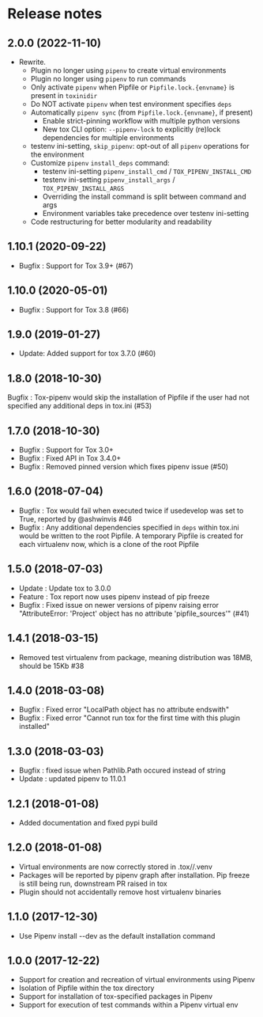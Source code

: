 # Release notes

## 2.0.0 (2022-11-10)

* Rewrite.
  * Plugin no longer using `pipenv` to create virtual environments
  * Plugin no longer using `pipenv` to run commands
  * Only activate `pipenv` when Pipfile or `Pipfile.lock.{envname}` is present in `toxinidir`
  * Do NOT activate `pipenv` when test environment specifies `deps`
  * Automatically `pipenv sync` (from `Pipfile.lock.{envname}`, if present)
    * Enable strict-pinning workflow with multiple python versions
    * New tox CLI option: `--pipenv-lock` to explicitly (re)lock dependencies for multiple environments
  * testenv ini-setting, `skip_pipenv`: opt-out of all `pipenv` operations for the environment
  * Customize `pipenv` `install_deps` command:
    * testenv ini-setting `pipenv_install_cmd` / `TOX_PIPENV_INSTALL_CMD`
    * testenv ini-setting `pipenv_install_args` / `TOX_PIPENV_INSTALL_ARGS`
    * Overriding the install command is split between command and args
    * Environment variables take precedence over testenv ini-setting
  * Code restructuring for better modularity and readability

## 1.10.1 (2020-09-22)

* Bugfix : Support for Tox 3.9+ (#67)

## 1.10.0 (2020-05-01)

* Bugfix : Support for Tox 3.8 (#66)

## 1.9.0 (2019-01-27)

* Update: Added support for tox 3.7.0 (#60)

## 1.8.0 (2018-10-30)

Bugfix : Tox-pipenv would skip the installation of Pipfile if the user had not specified any additional deps in tox.ini (#53)

## 1.7.0 (2018-10-30)

* Bugfix : Support for Tox 3.0+
* Bugfix : Fixed API in Tox 3.4.0+
* Bugfix : Removed pinned version which fixes pipenv issue (#50)

## 1.6.0 (2018-07-04)

* Bugfix : Tox would fail when executed twice if usedevelop was set to True, reported by @ashwinvis #46
* Bugfix : Any additional dependencies specified in `deps` within tox.ini would be written to the root Pipfile. A temporary Pipfile is created
    for each virtualenv now, which is a clone of the root Pipfile

## 1.5.0 (2018-07-03)

* Update : Update tox to 3.0.0
* Feature : Tox report now uses pipenv instead of pip freeze
* Bugfix : Fixed issue on newer versions of pipenv raising error "AttributeError: 'Project' object has no attribute 'pipfile_sources'" (#41)

## 1.4.1 (2018-03-15)

* Removed test virtualenv from package, meaning distribution was 18MB, should be 15Kb #38

## 1.4.0 (2018-03-08)

* Bugfix : Fixed error "LocalPath object has no attribute endswith"
* Bugfix : Fixed error "Cannot run tox for the first time with this plugin installed"

## 1.3.0 (2018-03-03)

* Bugfix : fixed issue when Pathlib.Path occured instead of string
* Update : updated pipenv to 11.0.1

## 1.2.1 (2018-01-08)

* Added documentation and fixed pypi build

## 1.2.0 (2018-01-08)

* Virtual environments are now correctly stored in .tox/<pyver>/.venv
* Packages will be reported by pipenv graph after installation. Pip freeze is still being run, downstream PR raised in tox
* Plugin should not accidentally remove host virtualenv binaries

## 1.1.0 (2017-12-30)

* Use Pipenv install --dev as the default installation command

## 1.0.0 (2017-12-22)

* Support for creation and recreation of virtual environments using Pipenv
* Isolation of Pipfile within the tox directory
* Support for installation of tox-specified packages in Pipenv
* Support for execution of test commands within a Pipenv virtual env
